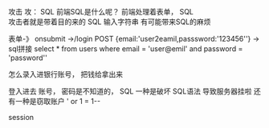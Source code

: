 攻击
攻： SQL  前端SQL是什么呢？
前端处理着表单，  SQL  
攻击者就是带着目的来的  SQL
输入字符串  有可能带来SQL的麻烦

表单-》 onsubmit ->/login POST  {email:'user2eamil,passsword:'123456''} -> sql拼接
select * from users where email = 'user@emil' and password = 'password'' 

怎么录入进银行账号， 把钱给拿出来

登入进去 账号， 密码是不知道的， SQL 一种是破坏 SQL语法  导致服务器挂啦
还有一种是窃取账户  ' or  1 = 1--

session 
